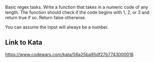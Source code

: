 Basic regex tasks. Write a function that takes in a numeric code of any length. The function should check if the code begins with 1, 2, or 3 and return true if so. Return false otherwise.

You can assume the input will always be a number.

## Link to Kata
https://www.codewars.com/kata/56a25ba95df27b7743000016